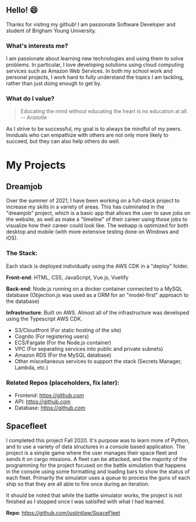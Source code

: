## Hello! 😄

Thanks for visting my github! I am passionate Software Developer and student of Brigham Young University.

### What's interests me?
I am passionate about learning new technologies and using them to solve problems. In particular, I love developing solutions using cloud computing services such as Amazon Web Services. In both my school work and personal projects, I work hard to fully understand the topics I am tackling, rather than just doing enough to get by.

### What do I value?
> Educating the mind without educating the heart is no education at all.
> -- Aristotle

As I strive to be successful, my goal is to always be mindful of my peers. Inviduals who can empathize with others are not only more likely to succeed, but they can also help others do well.

# My Projects

## Dreamjob
Over the summer of 2021, I have been working on a full-stack project to increase my skills in a variety of areas. This has culminated in the "dreamjob" project, which is a basic app that allows the user to save jobs on the website, as well as make a "timeline" of their career using those jobs to visualize how their career could look like. The webapp is optimized for both desktop and mobile (with more extensive testing done on Windows and iOS).

### The Stack:
Each stack is deployed individually using the AWS CDK in a "deploy" folder.

**Front-end**: HTML, CSS, JavaScript, Vue.js, Vuetify

**Back-end**: Node.js running on a docker container connected to a MySQL database (Objection.js was used as a ORM for an "model-first" approach to the database)

**Infrastructure**: Built on AWS. Almost all of the infrastructure was developed using the Typescript AWS CDK.

- S3/Cloudfront (For static hosting of the site)
- Cognito (For registering users)
- ECS/Fargate (For the Node.js container)
- VPC (For separating services into public and private subnets)
- Amazon RDS (For the MySQL database)
- Other miscellaneous services to support the stack (Secrets Manager, Lambda, etc.)

### Related Repos (placeholders, fix later):

- Frontend: https://github.com
- API: https://github.com
- Database: https://github.com

## Spacefleet
I completed this project Fall 2020. It's purpose was to learn more of Python, and to use a variety of data structures in a console based application. The project is a simple game where the user manages their space fleet and sends it on cargo missions. A fleet can be attacked, and the majority of the programming for the project focused on the battle simulation that happens in the console using some formatting and loading bars to show the status of each fleet. Primarily the simulator uses a queue to process the guns of each ship so that they are all able to fire once during an iteration.

It should be noted that while the battle simulator works, the project is not finished as I stopped once I was satisifed with what I had learned.

**Repo**: https://github.com/justintlaw/SpaceFleet



<!--
**justintlaw/justintlaw** is a ✨ _special_ ✨ repository because its `README.md` (this file) appears on your GitHub profile.

Here are some ideas to get you started:

- 🔭 I’m currently working on ...
- 🌱 I’m currently learning ...
- 👯 I’m looking to collaborate on ...
- 🤔 I’m looking for help with ...
- 💬 Ask me about ...
- 📫 How to reach me: ...
- 😄 Pronouns: ...
- ⚡ Fun fact: ...
-->
